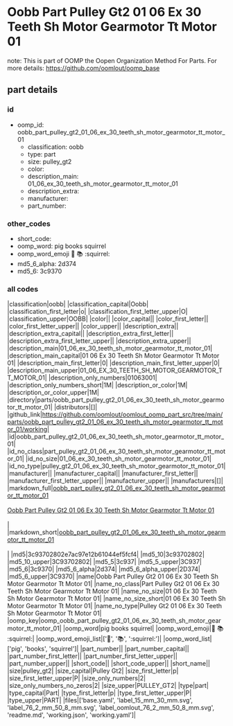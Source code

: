 # Oobb Part Pulley Gt2 01 06 Ex 30 Teeth Sh Motor Gearmotor Tt Motor 01  

note: This is part of OOMP the Oopen Organization Method For Parts. For more details: https://github.com/oomlout/oomp_base

##  part details





### id
* oomp_id: oobb_part_pulley_gt2_01_06_ex_30_teeth_sh_motor_gearmotor_tt_motor_01
  * classification: oobb
  * type: part
  * size: pulley_gt2
  * color: 
  * description_main: 01_06_ex_30_teeth_sh_motor_gearmotor_tt_motor_01
  * description_extra: 
  * manufacturer: 
  * part_number: 

### other_codes
* short_code: 
* oomp_word: pig books squirrel
* oomp_word_emoji :pig: :books: :squirrel:
* md5_6_alpha: 2d374
* md5_6: 3c9370

### all codes 
|classification|oobb|
|classification_capital|Oobb|
|classification_first_letter|o|
|classification_first_letter_upper|O|
|classification_upper|OOBB|
|color||
|color_capital||
|color_first_letter||
|color_first_letter_upper||
|color_upper||
|description_extra||
|description_extra_capital||
|description_extra_first_letter||
|description_extra_first_letter_upper||
|description_extra_upper||
|description_main|01_06_ex_30_teeth_sh_motor_gearmotor_tt_motor_01|
|description_main_capital|01 06 Ex 30 Teeth Sh Motor Gearmotor Tt Motor 01|
|description_main_first_letter|0|
|description_main_first_letter_upper|0|
|description_main_upper|01_06_EX_30_TEETH_SH_MOTOR_GEARMOTOR_TT_MOTOR_01|
|description_only_numbers|01063001|
|description_only_numbers_short|1M|
|description_or_color|1M|
|description_or_color_upper|1M|
|directory|parts/oobb_part_pulley_gt2_01_06_ex_30_teeth_sh_motor_gearmotor_tt_motor_01|
|distributors|[]|
|github_link|https://github.com/oomlout/oomlout_oomp_part_src/tree/main/parts/oobb_part_pulley_gt2_01_06_ex_30_teeth_sh_motor_gearmotor_tt_motor_01/working|
|id|oobb_part_pulley_gt2_01_06_ex_30_teeth_sh_motor_gearmotor_tt_motor_01|
|id_no_class|part_pulley_gt2_01_06_ex_30_teeth_sh_motor_gearmotor_tt_motor_01|
|id_no_size|01_06_ex_30_teeth_sh_motor_gearmotor_tt_motor_01|
|id_no_type|pulley_gt2_01_06_ex_30_teeth_sh_motor_gearmotor_tt_motor_01|
|manufacturer||
|manufacturer_capital||
|manufacturer_first_letter||
|manufacturer_first_letter_upper||
|manufacturer_upper||
|manufacturers|[]|
|markdown_full|[oobb_part_pulley_gt2_01_06_ex_30_teeth_sh_motor_gearmotor_tt_motor_01](https://github.com/oomlout/oomlout_oomp_part_src/tree/main/parts/oobb_part_pulley_gt2_01_06_ex_30_teeth_sh_motor_gearmotor_tt_motor_01/working)<br>[](https://github.com/oomlout/oomlout_oomp_part_src/tree/main/parts/oobb_part_pulley_gt2_01_06_ex_30_teeth_sh_motor_gearmotor_tt_motor_01/working)<br>[Oobb Part Pulley Gt2 01 06 Ex 30 Teeth Sh Motor Gearmotor Tt Motor 01](https://github.com/oomlout/oomlout_oomp_part_src/tree/main/parts/oobb_part_pulley_gt2_01_06_ex_30_teeth_sh_motor_gearmotor_tt_motor_01/working)<br><br>|
|markdown_short|[oobb_part_pulley_gt2_01_06_ex_30_teeth_sh_motor_gearmotor_tt_motor_01](https://github.com/oomlout/oomlout_oomp_part_src/tree/main/parts/oobb_part_pulley_gt2_01_06_ex_30_teeth_sh_motor_gearmotor_tt_motor_01/working)<br><br>|
|md5|3c93702802e7ac97e12b61044ef5fcf4|
|md5_10|3c93702802|
|md5_10_upper|3C93702802|
|md5_5|3c937|
|md5_5_upper|3C937|
|md5_6|3c9370|
|md5_6_alpha|2d374|
|md5_6_alpha_upper|2D374|
|md5_6_upper|3C9370|
|name|Oobb Part Pulley Gt2 01 06 Ex 30 Teeth Sh Motor Gearmotor Tt Motor 01|
|name_no_class|Part Pulley Gt2 01 06 Ex 30 Teeth Sh Motor Gearmotor Tt Motor 01|
|name_no_size|01 06 Ex 30 Teeth Sh Motor Gearmotor Tt Motor 01|
|name_no_size_short|01 06 Ex 30 Teeth Sh Motor Gearmotor Tt Motor 01|
|name_no_type|Pulley Gt2 01 06 Ex 30 Teeth Sh Motor Gearmotor Tt Motor 01|
|oomp_key|oomp_oobb_part_pulley_gt2_01_06_ex_30_teeth_sh_motor_gearmotor_tt_motor_01|
|oomp_word|pig books squirrel|
|oomp_word_emoji|:pig: :books: :squirrel:|
|oomp_word_emoji_list|[':pig:', ':books:', ':squirrel:']|
|oomp_word_list|['pig', 'books', 'squirrel']|
|part_number||
|part_number_capital||
|part_number_first_letter||
|part_number_first_letter_upper||
|part_number_upper||
|short_code||
|short_code_upper||
|short_name||
|size|pulley_gt2|
|size_capital|Pulley Gt2|
|size_first_letter|p|
|size_first_letter_upper|P|
|size_only_numbers|2|
|size_only_numbers_no_zeros|2|
|size_upper|PULLEY_GT2|
|type|part|
|type_capital|Part|
|type_first_letter|p|
|type_first_letter_upper|P|
|type_upper|PART|
|files|['base.yaml', 'label_15_mm_30_mm.svg', 'label_76_2_mm_50_8_mm.svg', 'label_oomlout_76_2_mm_50_8_mm.svg', 'readme.md', 'working.json', 'working.yaml']|
